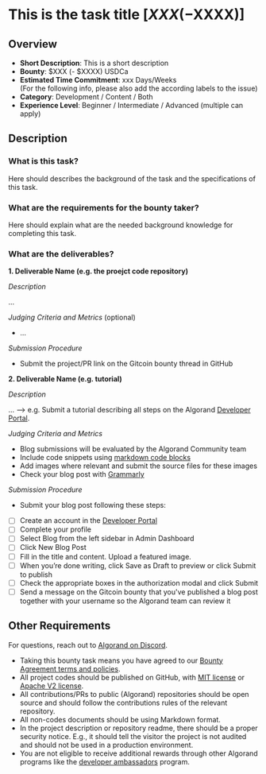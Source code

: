# This is the task title [$XXX (-$XXXX)] 

## Overview

* **Short Description**: This is a short description
* **Bounty**: $XXX (- $XXXX) USDCa
* **Estimated Time Commitment**: xxx Days/Weeks  
(For the following info, please also add the according labels to the issue)
* **Category**: Development / Content / Both
* **Experience Level**: Beginner / Intermediate / Advanced (multiple can apply)


## Description

### What is this task?
Here should describes the background of the task and the specifications of this task.

### What are the requirements for the bounty taker?
Here should explain what are the needed background knowledge for completing this task. 

### What are the deliverables? 
**1. Deliverable Name (e.g. the proejct code repository)**

_Description_

...

_Judging Criteria and Metrics_ (optional)
  * ...

_Submission Procedure_ 
 * Submit the project/PR link on the Gitcoin bounty thread in GitHub

**2. Deliverable Name (e.g. tutorial)**

_Description_

... --> e.g. Submit a tutorial describing all steps on the Algorand [Developer Portal](https://developer.algorand.org/tutorials/).

_Judging Criteria and Metrics_

* Blog submissions will be evaluated by the Algorand Community team
* Include code snippets using [markdown code blocks](https://github.com/adam-p/markdown-here/wiki/Markdown-Cheatsheet#code-and-syntax-highlighting)
* Add images where relevant and submit the source files for these images
* Check your blog post with [Grammarly](https://app.grammarly.com/)

_Submission Procedure_ 
* Submit your blog post following these steps:
 
- [ ] Create an account in the [Developer Portal](https://developer.algorand.org/accounts/signup/)
- [ ] Complete your profile
- [ ] Select Blog from the left sidebar in Admin Dashboard
- [ ] Click New Blog Post
- [ ] Fill in the title and content. Upload a featured image.
- [ ] When you’re done writing, click Save as Draft to preview or click Submit to publish
- [ ] Check the appropriate boxes in the authorization modal and click Submit
- [ ] Send a message on the Gitcoin bounty that you've published a blog post together with your username so the Algorand team can review it

## Other Requirements
For questions, reach out to [Algorand on Discord](https://discord.gg/84AActu3at).

* Taking this bounty task means you have agreed to our [Bounty Agreement terms and policies](https://github.com/algorandfoundation/grow-algorand/blob/master/bounty-agreement.md).
* All project codes should be published on GitHub, with [MIT license](https://opensource.org/licenses/MIT) or [Apache V2 license](https://www.apache.org/licenses/LICENSE-2.0).
* All contributions/PRs to public (Algorand) repositories should be open source and should follow the contributions rules of the relevant repository.
* All non-codes documents should be using Markdown format.
* In the project description or repository readme, there should be a proper security notice. E.g., it should tell the visitor the project is not audited and should not be used in a production environment.
* You are not eligible to receive additional rewards through other Algorand programs like the [developer ambassadors](https://algorand.foundation/developers/dev-ambassadors) program.
